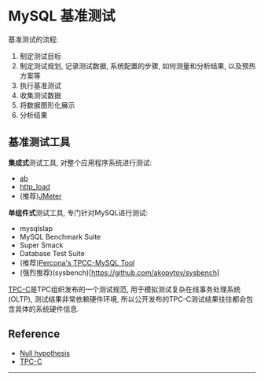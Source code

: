 # MySQL 基准测试

基准测试的流程:

1. 制定测试目标
2. 制定测试规划, 记录测试数据, 系统配置的步骤, 如何测量和分析结果, 以及预热方案等
3. 执行基准测试
4. 收集测试数据
5. 将数据图形化展示
6. 分析结果

## 基准测试工具

**集成式**测试工具, 对整个应用程序系统进行测试:

- [ab](https://httpd.apache.org/docs/2.4/programs/ab.html)
- [http_load](https://acme.com/software/http_load/)
- (推荐)[JMeter](https://jmeter.apache.org/)

**单组件式**测试工具, 专门针对MySQL进行测试:

- mysqlslap
- MySQL Benchmark Suite
- Super Smack
- Database Test Suite
- (推荐)[Percona's TPCC-MySQL Tool](https://github.com/Percona-Lab/tpcc-mysql)
- (强烈推荐)(sysbench)[https://github.com/akopytov/sysbench]

[TPC-C][]是TPC组织发布的一个测试规范, 用于模拟测试复杂在线事务处理系统(OLTP), 
测试结果非常依赖硬件环境, 所以公开发布的TPC-C测试结果往往都会包含具体的系统硬件信息.

## Reference

- [Null hypothesis](https://en.wikipedia.org/wiki/Null_hypothesis)
- [TPC-C][]

---

[TPC-C]: http://www.tpc.org/tpcc/